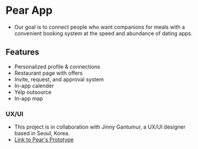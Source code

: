 # Pear App
- Our goal is to connect people who want companions for meals with 
a convenient booking system at the speed and abundance of dating 
apps.

## Features
- Personalized profile & connections
- Restaurant page with offers
- Invite, request, and approval system
- In-app calender
- Yelp outsource
- In-app map

### UX/UI
- This project is in collaboration with Jinny Gantumur, a UX/UI 
designer based in Seoul, Korea.
- [Link to Pear's 
Prototype](https://www.figma.com/proto/E5Yp1re66xw0ndJJ5Jzd9q/Pear-App?node-id=194-423&page-id=0%3A1&scaling=scale-down&starting-point-node-id=87%3A933&viewport=241%2C48%2C0.16)

